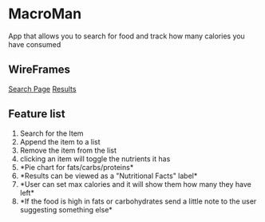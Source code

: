 # MacroMan
App that allows you to search for food and track how many calories you have consumed

## WireFrames
[Search Page](https://wireframe.cc/HnBw8U)
[Results](https://wireframe.cc/I8vkcM)

## Feature list
1. Search for the Item
1. Append the item to a list
1. Remove the item from the list
1. clicking an item will toggle the nutrients it has
1. \*Pie chart for fats/carbs/proteins\*
1. \*Results can be viewed as a "Nutritional Facts" label\*
1. \*User can set max calories and it will show them how many they have left\*
1. \*If the food is high in fats or carbohydrates send a little note to the user suggesting something else\*
